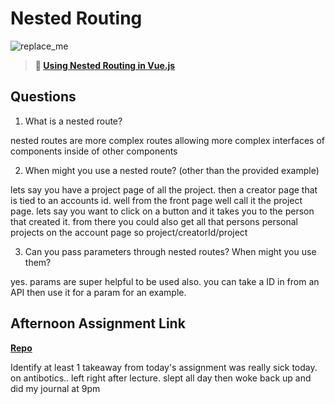 # Nested Routing

![replace_me](https://codeworks.blob.core.windows.net/public/assets/img/illustrations/placeholder.svg)

> **📖 [Using Nested Routing in Vue.js](https://codeworksacademy.com/fs-student-guide/resources/wk6/04-Child-Routes)**

## Questions

1. What is a nested route?

nested routes are more complex routes allowing more complex interfaces of components inside of other components 


2. When might you use a nested route? (other than the provided example)

lets say you have a project page of all the project. then a creator page that is tied to an accounts id.
well from the front page well call it the project page. lets say you want to click on a button and it takes you to the person that created it. from there you could also get all that persons personal projects on the account page so 
project/creatorId/project


3. Can you pass parameters through nested routes? When might you use them?

yes. params are super helpful to be used also.
you can take a ID in from an API then use it for a param for an example.



## Afternoon Assignment Link

**[Repo](https://github.com/good-ol-peekers/<ASSIGNMENT_REPO>)**

Identify at least 1 takeaway from today's assignment
was really sick today. on antibotics.. left right after lecture. slept all day then woke back up and did my journal at 9pm